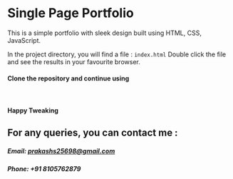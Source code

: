 # Single Page Portfolio

This is a simple portfolio with sleek design built using HTML, CSS, JavaScript.

In the project directory, you will find a file : `index.html`
Double click the file and see the results in your favourite browser.

#### Clone the repository and continue using
<br />

#### Happy Tweaking

## For any queries, you can contact me :

##### Email: [prakashs25698@gmail.com](mailto:prakashs25698@gmail.com)
##### Phone: +91 8105762879
